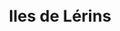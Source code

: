 ---
guid: "e06c32c6792a"
title: "Iles de Lérins"
latlng: "43.512813, 7.046378"
youtubeId: "nxbAlD7dzyo" 
---
